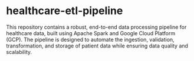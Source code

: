 # healthcare-etl-pipeline
This repository contains a robust, end-to-end data processing pipeline for healthcare data, built using Apache Spark and Google Cloud Platform (GCP). The pipeline is designed to automate the ingestion, validation, transformation, and storage of patient data while ensuring data quality and scalability.
